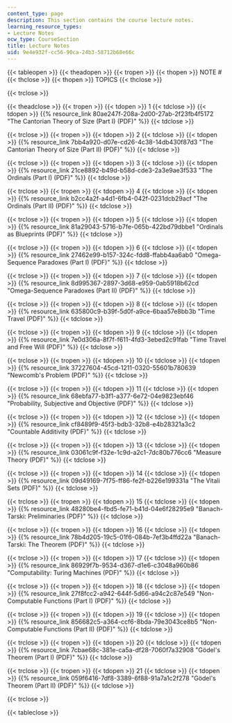 ```yaml
---
content_type: page
description: This section contains the course lecture notes.
learning_resource_types:
- Lecture Notes
ocw_type: CourseSection
title: Lecture Notes
uid: 9e4e932f-cc56-90ca-24b3-58712b68e66c
---
```


{{< tableopen >}}
{{< theadopen >}}
{{< tropen >}}
{{< thopen >}}
NOTE #
{{< thclose >}}
{{< thopen >}}
TOPICS
{{< thclose >}}

{{< trclose >}}

{{< theadclose >}}
{{< tropen >}}
{{< tdopen >}}
1
{{< tdclose >}}
{{< tdopen >}}
{{% resource_link 80ae247f-208a-2d00-27ab-2f23fb4f5172 "The Cantorian Theory of Size (Part I) (PDF)" %}}
{{< tdclose >}}

{{< trclose >}}
{{< tropen >}}
{{< tdopen >}}
2
{{< tdclose >}}
{{< tdopen >}}
{{% resource_link 7bb4a920-d07e-cd26-4c38-14db430f87d3 "The Cantorian Theory of Size (Part II) (PDF)" %}}
{{< tdclose >}}

{{< trclose >}}
{{< tropen >}}
{{< tdopen >}}
3
{{< tdclose >}}
{{< tdopen >}}
{{% resource_link 21ce8892-b49d-b58d-cde3-2a3e9ae3f533 "The Ordinals (Part I) (PDF)" %}}
{{< tdclose >}}

{{< trclose >}}
{{< tropen >}}
{{< tdopen >}}
4
{{< tdclose >}}
{{< tdopen >}}
{{% resource_link b2cc4a2f-a4d1-6fb4-042f-0231dcb29acf "The Ordinals (Part II) (PDF)" %}}
{{< tdclose >}}

{{< trclose >}}
{{< tropen >}}
{{< tdopen >}}
5
{{< tdclose >}}
{{< tdopen >}}
{{% resource_link 81a29043-5716-b7fe-065b-422bd79dbbe1 "Ordinals as Blueprints (PDF)" %}}
{{< tdclose >}}

{{< trclose >}}
{{< tropen >}}
{{< tdopen >}}
6
{{< tdclose >}}
{{< tdopen >}}
{{% resource_link 27462e99-b157-324c-fdd8-ffabb4aa6ab0 "Omega-Sequence Paradoxes (Part I) (PDF)" %}}
{{< tdclose >}}

{{< trclose >}}
{{< tropen >}}
{{< tdopen >}}
7
{{< tdclose >}}
{{< tdopen >}}
{{% resource_link 8d995367-2897-3d68-e959-0ab5918b62cd "Omega-Sequence Paradoxes (Part II) (PDF)" %}}
{{< tdclose >}}

{{< trclose >}}
{{< tropen >}}
{{< tdopen >}}
8
{{< tdclose >}}
{{< tdopen >}}
{{% resource_link 635800c9-b39f-5d0f-a9ce-6baa57e8bb3b "Time Travel (PDF)" %}}
{{< tdclose >}}

{{< trclose >}}
{{< tropen >}}
{{< tdopen >}}
9
{{< tdclose >}}
{{< tdopen >}}
{{% resource_link 7e0d306a-8f7f-f611-4fd3-3ebed2c91fab "Time Travel and Free Will (PDF)" %}}
{{< tdclose >}}

{{< trclose >}}
{{< tropen >}}
{{< tdopen >}}
10
{{< tdclose >}}
{{< tdopen >}}
{{% resource_link 37227604-45cd-1211-0320-55601b780639 "Newcomb's Problem (PDF)" %}}
{{< tdclose >}}

{{< trclose >}}
{{< tropen >}}
{{< tdopen >}}
11
{{< tdclose >}}
{{< tdopen >}}
{{% resource_link 68ebfa77-b3f1-a377-6e72-04e9823ebf46 "Probability, Subjective and Objective (PDF)" %}}
{{< tdclose >}}

{{< trclose >}}
{{< tropen >}}
{{< tdopen >}}
12
{{< tdclose >}}
{{< tdopen >}}
{{% resource_link cf8489f9-45f3-bdb3-32b8-e4b28321a3c2 "Countable Additivity (PDF)" %}}
{{< tdclose >}}

{{< trclose >}}
{{< tropen >}}
{{< tdopen >}}
13
{{< tdclose >}}
{{< tdopen >}}
{{% resource_link 03061c9f-f32e-1c9d-a2c1-7dc80b776cc6 "Measure Theory (PDF)" %}}
{{< tdclose >}}

{{< trclose >}}
{{< tropen >}}
{{< tdopen >}}
14
{{< tdclose >}}
{{< tdopen >}}
{{% resource_link 09d49169-7f75-ff86-fe2f-b226e199331a "The Vitali Sets (PDF)" %}}
{{< tdclose >}}

{{< trclose >}}
{{< tropen >}}
{{< tdopen >}}
15
{{< tdclose >}}
{{< tdopen >}}
{{% resource_link 48280be4-fbd5-fe71-b41d-04e6f28295e9 "Banach-Tarski: Preliminaries (PDF)" %}}
{{< tdclose >}}

{{< trclose >}}
{{< tropen >}}
{{< tdopen >}}
16
{{< tdclose >}}
{{< tdopen >}}
{{% resource_link 78b4d205-19c5-01f6-084b-7ef3b4ffd22a "Banach-Tarski: The Theorem (PDF)" %}}
{{< tdclose >}}

{{< trclose >}}
{{< tropen >}}
{{< tdopen >}}
17
{{< tdclose >}}
{{< tdopen >}}
{{% resource_link 86929f7b-9534-d367-d1e6-c3048a960b86 "Computability: Turing Machines (PDF)" %}}
{{< tdclose >}}

{{< trclose >}}
{{< tropen >}}
{{< tdopen >}}
18
{{< tdclose >}}
{{< tdopen >}}
{{% resource_link 27f8fcc2-a942-644f-5d66-a94c2c87e549 "Non-Computable Functions (Part I) (PDF)" %}}
{{< tdclose >}}

{{< trclose >}}
{{< tropen >}}
{{< tdopen >}}
19
{{< tdclose >}}
{{< tdopen >}}
{{% resource_link 856682c5-a364-ccf6-8bda-79e3043ce8b5 "Non-Computable Functions (Part II) (PDF)" %}}
{{< tdclose >}}

{{< trclose >}}
{{< tropen >}}
{{< tdopen >}}
20
{{< tdclose >}}
{{< tdopen >}}
{{% resource_link 7cbae68c-381e-ca5a-df28-7060f7a32908 "Gödel's Theorem (Part I) (PDF)" %}}
{{< tdclose >}}

{{< trclose >}}
{{< tropen >}}
{{< tdopen >}}
21
{{< tdclose >}}
{{< tdopen >}}
{{% resource_link 059f6416-7df8-3389-6f88-91a7a1c2f278 "Gödel's Theorem (Part II) (PDF)" %}}
{{< tdclose >}}

{{< trclose >}}

{{< tableclose >}}
